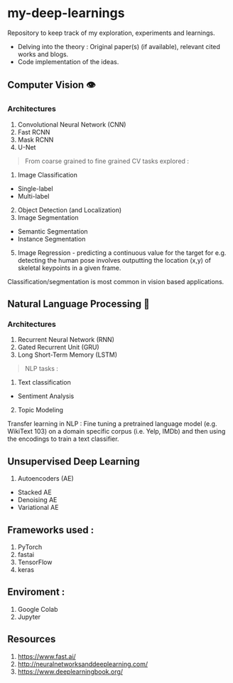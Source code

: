 # my-deep-learnings

Repository to keep track of my exploration, experiments and learnings.

- Delving into the theory : Original paper(s) (if available), relevant cited works and blogs.
- Code implementation of the ideas.

## Computer Vision 👁️

### Architectures

1. Convolutional Neural Network (CNN)
2. Fast RCNN
3. Mask RCNN
4. U-Net

> From coarse grained to fine grained CV tasks explored : 

1. Image Classification
  * Single-label 
  * Multi-label
2. Object Detection (and Localization)
3. Image Segmentation 
  * Semantic Segmentation
  * Instance Segmentation
5. Image Regression - predicting a continuous value for the target for e.g. detecting the human pose involves outputting the location (x,y) of skeletal keypoints in a given frame.

Classification/segmentation is most common in vision based applications.

## Natural Language Processing 📜

### Architectures

1. Recurrent Neural Network (RNN)
2. Gated Recurrent Unit (GRU)
3. Long Short-Term Memory (LSTM)

> NLP tasks :

1. Text classification
  * Sentiment Analysis
2. Topic Modeling 

Transfer learning in NLP : Fine tuning a pretrained language model (e.g. WikiText 103) on a domain specific corpus (i.e. Yelp, IMDb) and then using the encodings to train a text classifier.

## Unsupervised Deep Learning

1. Autoencoders (AE)
  * Stacked AE
  * Denoising AE
  * Variational AE

## Frameworks used :

1. PyTorch
2. fastai
3. TensorFlow
4. keras

## Enviroment :

1. Google Colab
2. Jupyter

## Resources

1. https://www.fast.ai/
2. http://neuralnetworksanddeeplearning.com/
3. https://www.deeplearningbook.org/
